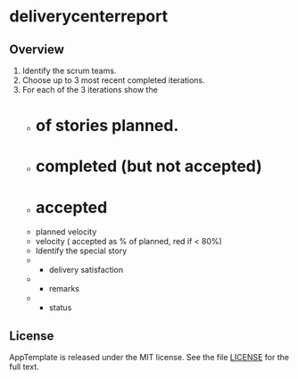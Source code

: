 deliverycenterreport
=========================

## Overview

1. Identify the scrum teams. 
2. Choose up to 3 most recent completed iterations.
3. For each of the 3 iterations show the 
    - # of stories planned.
    - # completed (but not accepted)
    - # accepted
    - planned velocity
    - velocity ( accepted as % of planned, red if < 80%)
    - Identify the special story
    - - delivery satisfaction
    - - remarks
    - - status


## License

AppTemplate is released under the MIT license.  See the file [LICENSE](https://raw.github.com/RallyApps/AppTemplate/master/LICENSE) for the full text.
